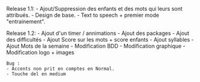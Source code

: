 Release 1.1:
    - Ajout/Suppression des enfants et des mots qui leurs sont attribués.
    - Design de base.
    - Text to speech + premier mode "entrainement".

Release 1.2:
    - Ajout d'un timer / annimations
    - Ajout des packages
    - Ajout des difficultés
    - Ajout Score sur les mots + score enfants
    - Ajout syllables
    - Ajout Mots de la semaine
    - Modification BDD
    - Modification graphique
    - Modification logo + images

    Bug :
    - Accents non prit en comptes en Normal.
    - Touche del en medium